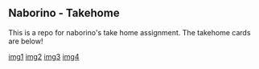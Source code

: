 ## Naborino - Takehome
This is a repo for naborino's take home assignment.
The takehome cards are below!

[img1](https://github.com/xPuffball/naborino-takehome/blob/main/cards/Web%201920%20%E2%80%93%201.png)
[img2](https://github.com/xPuffball/naborino-takehome/blob/main/cards/Web%201920%20%E2%80%93%202.png)
[img3](https://github.com/xPuffball/naborino-takehome/blob/main/cards/Web%201920%20%E2%80%93%203.png)
[img4](https://github.com/xPuffball/naborino-takehome/blob/main/cards/Web%201920%20%E2%80%93%204.png)